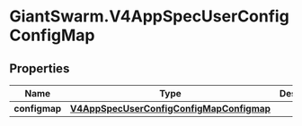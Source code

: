 # GiantSwarm.V4AppSpecUserConfigConfigMap

## Properties

Name | Type | Description | Notes
------------ | ------------- | ------------- | -------------
**configmap** | [**V4AppSpecUserConfigConfigMapConfigmap**](V4AppSpecUserConfigConfigMapConfigmap.md) |  | [optional] 


